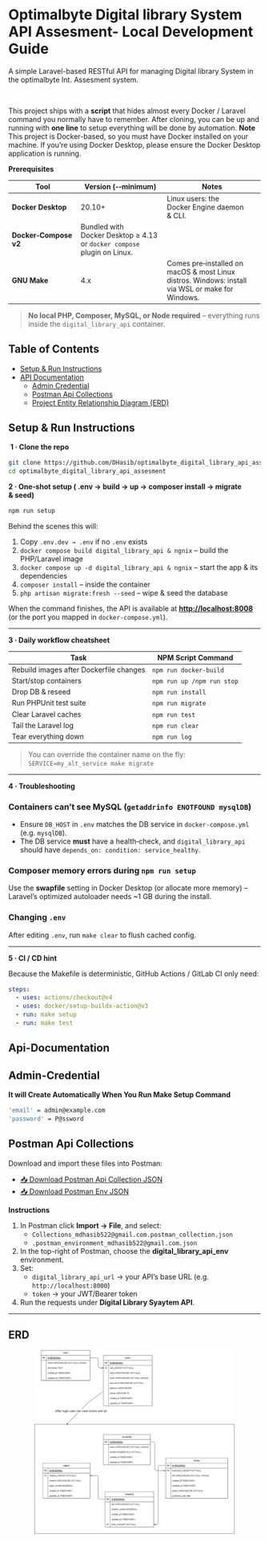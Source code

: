 # Optimalbyte Digital library System API Assesment- Local Development Guide

A simple Laravel-based RESTful API for managing Digital library System in the optimalbyte Int. Assesment system.

 

This project ships with a **script** that hides almost every Docker / Laravel command you normally have to remember. After cloning, you can be up and running with **one line** to setup everything will be done by automation.
**Note**  This project is Docker-based, so you must have Docker installed on your machine. If you’re using Docker Desktop, please ensure the Docker Desktop application is running.



**Prerequisites**

| Tool                  | Version (‑‑minimum)                                                         | Notes                                                                                            |
| --------------------- | --------------------------------------------------------------------------- | ------------------------------------------------------------------------------------------------ |
| **Docker Desktop**    | 20.10+                                                                      | Linux users: the Docker Engine daemon & CLI.                                                     |
| **Docker‑Compose v2** | Bundled with Docker Desktop ≥ 4.13 <br>or `docker compose` plugin on Linux. |                                                                                                  |
| **GNU Make**          | 4.x                                                                         | Comes pre‑installed on macOS & most Linux distros. Windows: install via WSL or make for Windows. |

> **No local PHP, Composer, MySQL, or Node required** – everything runs inside the `digital_library_api` container.



## Table of Contents

- [Setup & Run Instructions](#setup--run-instructions)  
- [API Documentation](#api-documentation)
  - [Admin Credential](#admin-credential) 
  - [Postman Api Collections](#postman-api-collections)
  - [Project Entity Relationship Diagram (ERD)](#erd)  


## Setup & Run Instructions

 **1 · Clone the repo**

```bash
git clone https://github.com/DHasib/optimalbyte_digital_library_api_assesment.git
cd optimalbyte_digital_library_api_assesment
```



**2 · One‑shot setup ( .env → build → up → composer install → migrate & seed)**

```bash
npm run setup
```

Behind the scenes this will:

1.  Copy `.env.dev → .env` if no `.env` exists
2. `docker compose build digital_library_api & ngnix` – build the PHP/Laravel image
3. `docker compose up -d digital_library_api & ngnix` – start the app & its dependencies
4. `composer install` – inside the container
5. `php artisan migrate:fresh --seed` – wipe & seed the database

When the command finishes, the API is available at **[http://localhost:8008](http://localhost:8008)** (or the port you mapped in `docker‑compose.yml`).

---

**3 · Daily workflow cheatsheet**

| Task                                    | NPM Script Command          |  
| --------------------------------------- | --------------------------- |
| Rebuild images after Dockerfile changes |  `npm run docker-build`     |
| Start/stop containers                   |  `npm run up /npm run stop` |
| Drop DB & reseed                        |  `npm run install`          |
| Run PHPUnit test suite                  |  `npm run migrate`          |
| Clear Laravel caches                    |  `npm run test`             |
| Tail the Laravel log                    |  `npm run clear`            |
| Tear everything down                    |  `npm run log`              |

> You can override the container name on the fly:<br>`SERVICE=my_alt_service make migrate`

---

**4 · Troubleshooting**

### Containers can’t see MySQL (`getaddrinfo ENOTFOUND mysqlDB`)

* Ensure `DB_HOST` in `.env` matches the DB service in `docker‑compose.yml` (e.g. `mysqlDB`).
* The DB service **must** have a health‑check, and `digital_library_api` should have `depends_on: condition: service_healthy`.

### Composer memory errors during `npm run setup`

Use the **swapfile** setting in Docker Desktop (or allocate more memory) – Laravel’s optimized autoloader needs \~1 GB during the install.

### Changing `.env`

After editing `.env`, run `make clear` to flush cached config.

---

**5 · CI / CD hint**

Because the Makefile is deterministic, GitHub Actions / GitLab CI only need:

```yaml
steps:
  - uses: actions/checkout@v4
  - uses: docker/setup-buildx-action@v3
  - run: make setup
  - run: make test
```


## Api-Documentation

## Admin-Credential

**It will Create Automatically When You Run Make Setup Command**

```bash
'email' = admin@example.com
'password' = P@ssword
```


## Postman Api Collections

Download and import these files into Postman:

- [📥 Download Postman Api Collection JSON](https://github.com/DHasib/optimalbyte_digital_library_api_assesment/releases/download/postman_api_collection_and_env/Optimalbyte_Digital_library_System_API_Collections.postman_collection_mdHasib522@gmail.com.json)
- [📥 Download Postman Env JSON](https://github.com/DHasib/optimalbyte_digital_library_api_assesment/releases/download/postman_api_collection_and_env/library_api_env.postman_environment_mdHasib522@gmail.com.json)

**Instructions**

1. In Postman click **Import → File**, and select:
   - `Collections_mdhasib522@gmail.com.postman_collection.json`  
   - `.postman_environment_mdhasib522@gmail.com.json`
2. In the top-right of Postman, choose the **digital_library_api_env** environment.
3. Set:
   - `digital_library_api_url` → your API’s base URL (e.g. `http://localhost:8000`)
   - `token` → your JWT/Bearer token  
4. Run the requests under **Digital Library Syaytem API**.

---


## ERD
<p align="center">
  <img
    src="https://raw.githubusercontent.com/DHasib/optimalbyte_digital_library_api_assesment/main/Digital_Library_ERD.png"
    width="400"
    alt="Project ERD"
  />
</p>

